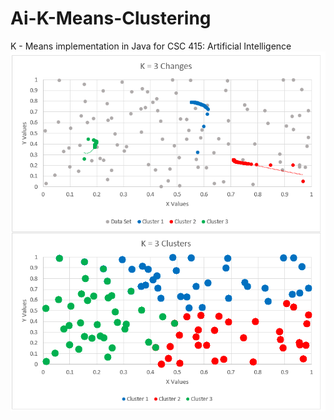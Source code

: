 # Ai-K-Means-Clustering
K - Means implementation in Java for CSC 415: Artificial Intelligence
![Alt text](Graphs.png/?raw=true "Optional Title")
